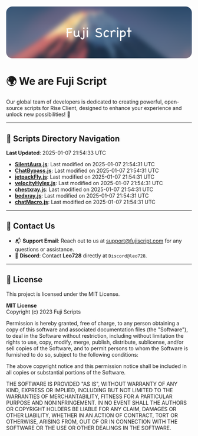 ![Banner](.github/b.webp)

# 🌍 **We are Fuji Script**

Our global team of developers is dedicated to creating powerful, open-source scripts for Rise Client, designed to enhance your experience and unlock new possibilities! 🌟

---
<!-- SCRIPTS_NAVIGATION_START -->
## 📂 **Scripts Directory Navigation**

**Last Updated**: 2025-01-07 21:54:33 UTC

- **[SilentAura.js](scripts/SilentAura.js)**: Last modified on 2025-01-07 21:54:31 UTC
- **[ChatBypass.js](scripts/ChatBypass.js)**: Last modified on 2025-01-07 21:54:31 UTC
- **[jetpackFly.js](scripts/jetpackFly.js)**: Last modified on 2025-01-07 21:54:31 UTC
- **[velocityHylex.js](scripts/velocityHylex.js)**: Last modified on 2025-01-07 21:54:31 UTC
- **[chestxray.js](scripts/chestxray.js)**: Last modified on 2025-01-07 21:54:31 UTC
- **[bedxray.js](scripts/bedxray.js)**: Last modified on 2025-01-07 21:54:31 UTC
- **[chatMacro.js](scripts/chatMacro.js)**: Last modified on 2025-01-07 21:54:31 UTC

<!-- SCRIPTS_NAVIGATION_END -->

---

## 💬 **Contact Us**  
- 📬 **Support Email**: Reach out to us at [support@fujiscript.com](mailto:support@fujiscript.com) for any questions or assistance.  
- 💬 **Discord**: Contact **Leo728** directly at `Discord@leo728`.

---

## 📜 **License**

This project is licensed under the MIT License.  

**MIT License**  
Copyright (c) 2023 Fuji Scripts  

Permission is hereby granted, free of charge, to any person obtaining a copy of this software and associated documentation files (the "Software"), to deal in the Software without restriction, including without limitation the rights to use, copy, modify, merge, publish, distribute, sublicense, and/or sell copies of the Software, and to permit persons to whom the Software is furnished to do so, subject to the following conditions:  

The above copyright notice and this permission notice shall be included in all copies or substantial portions of the Software.  

THE SOFTWARE IS PROVIDED "AS IS", WITHOUT WARRANTY OF ANY KIND, EXPRESS OR IMPLIED, INCLUDING BUT NOT LIMITED TO THE WARRANTIES OF MERCHANTABILITY, FITNESS FOR A PARTICULAR PURPOSE AND NONINFRINGEMENT. IN NO EVENT SHALL THE AUTHORS OR COPYRIGHT HOLDERS BE LIABLE FOR ANY CLAIM, DAMAGES OR OTHER LIABILITY, WHETHER IN AN ACTION OF CONTRACT, TORT OR OTHERWISE, ARISING FROM, OUT OF OR IN CONNECTION WITH THE SOFTWARE OR THE USE OR OTHER DEALINGS IN THE SOFTWARE.  
